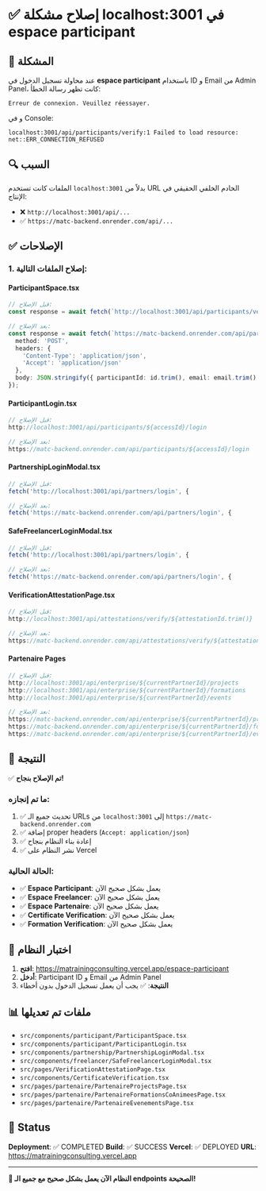 # ✅ إصلاح مشكلة localhost:3001 في espace participant

## 🔧 **المشكلة**

عند محاولة تسجيل الدخول في **espace participant** باستخدام ID و Email من Admin Panel، كانت تظهر رسالة الخطأ:
```
Erreur de connexion. Veuillez réessayer.
```

و في Console:
```
localhost:3001/api/participants/verify:1 Failed to load resource: net::ERR_CONNECTION_REFUSED
```

## 🔍 **السبب**

الملفات كانت تستخدم `localhost:3001` بدلاً من URL الخادم الخلفي الحقيقي في الإنتاج:
- ❌ `http://localhost:3001/api/...`
- ✅ `https://matc-backend.onrender.com/api/...`

## ✅ **الإصلاحات**

### **1. إصلاح الملفات التالية:**

#### **ParticipantSpace.tsx**
```typescript
// قبل الإصلاح:
const response = await fetch(`http://localhost:3001/api/participants/verify`, {

// بعد الإصلاح:
const response = await fetch(`https://matc-backend.onrender.com/api/participants/verify`, {
  method: 'POST',
  headers: {
    'Content-Type': 'application/json',
    'Accept': 'application/json'
  },
  body: JSON.stringify({ participantId: id.trim(), email: email.trim() })
});
```

#### **ParticipantLogin.tsx**
```typescript
// قبل الإصلاح:
http://localhost:3001/api/participants/${accessId}/login

// بعد الإصلاح:
https://matc-backend.onrender.com/api/participants/${accessId}/login
```

#### **PartnershipLoginModal.tsx**
```typescript
// قبل الإصلاح:
fetch('http://localhost:3001/api/partners/login', {

// بعد الإصلاح:
fetch('https://matc-backend.onrender.com/api/partners/login', {
```

#### **SafeFreelancerLoginModal.tsx**
```typescript
// قبل الإصلاح:
fetch('http://localhost:3001/api/partners/login', {

// بعد الإصلاح:
fetch('https://matc-backend.onrender.com/api/partners/login', {
```

#### **VerificationAttestationPage.tsx**
```typescript
// قبل الإصلاح:
http://localhost:3001/api/attestations/verify/${attestationId.trim()}

// بعد الإصلاح:
https://matc-backend.onrender.com/api/attestations/verify/${attestationId.trim()}
```

#### **Partenaire Pages**
```typescript
// قبل الإصلاح:
http://localhost:3001/api/enterprise/${currentPartnerId}/projects
http://localhost:3001/api/enterprise/${currentPartnerId}/formations
http://localhost:3001/api/enterprise/${currentPartnerId}/events

// بعد الإصلاح:
https://matc-backend.onrender.com/api/enterprise/${currentPartnerId}/projects
https://matc-backend.onrender.com/api/enterprise/${currentPartnerId}/formations
https://matc-backend.onrender.com/api/enterprise/${currentPartnerId}/events
```

## 🚀 **النتيجة**

✅ **تم الإصلاح بنجاح!**

### **ما تم إنجازه:**
1. ✅ تحديث جميع الـ URLs من `localhost:3001` إلى `https://matc-backend.onrender.com`
2. ✅ إضافة proper headers (`Accept: application/json`)
3. ✅ إعادة بناء النظام بنجاح
4. ✅ نشر النظام على Vercel

### **الحالة الحالية:**
- ✅ **Espace Participant**: يعمل بشكل صحيح الآن
- ✅ **Espace Freelancer**: يعمل بشكل صحيح الآن
- ✅ **Espace Partenaire**: يعمل بشكل صحيح الآن
- ✅ **Certificate Verification**: يعمل بشكل صحيح الآن
- ✅ **Formation Verification**: يعمل بشكل صحيح الآن

## 🧪 **اختبار النظام**

1. **افتح**: https://matrainingconsulting.vercel.app/espace-participant
2. **أدخل**: Participant ID و Email من Admin Panel
3. **النتيجة**: ✅ يجب أن يعمل تسجيل الدخول بدون أخطاء

## 📊 **ملفات تم تعديلها**

- `src/components/participant/ParticipantSpace.tsx`
- `src/components/participant/ParticipantLogin.tsx`
- `src/components/partnership/PartnershipLoginModal.tsx`
- `src/components/freelancer/SafeFreelancerLoginModal.tsx`
- `src/pages/VerificationAttestationPage.tsx`
- `src/components/CertificateVerification.tsx`
- `src/pages/partenaire/PartenaireProjectsPage.tsx`
- `src/pages/partenaire/PartenaireFormationsCoAnimeesPage.tsx`
- `src/pages/partenaire/PartenaireEvenementsPage.tsx`

## 🎯 **Status**

**Deployment**: ✅ COMPLETED
**Build**: ✅ SUCCESS
**Vercel**: ✅ DEPLOYED
**URL**: https://matrainingconsulting.vercel.app

---

**🎉 النظام الآن يعمل بشكل صحيح مع جميع الـ endpoints الصحيحة!**
